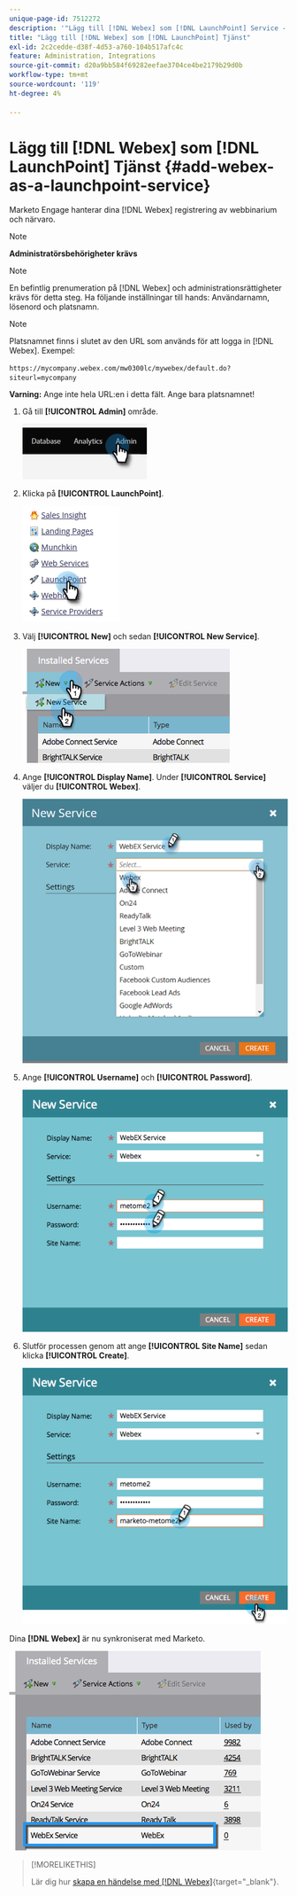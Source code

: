 ```yaml
---
unique-page-id: 7512272
description: '"Lägg till [!DNL Webex] som [!DNL LaunchPoint] Service - Marketo Docs - produktdokumentation'
title: "Lägg till [!DNL Webex] som [!DNL LaunchPoint] Tjänst"
exl-id: 2c2cedde-d38f-4d53-a760-104b517afc4c
feature: Administration, Integrations
source-git-commit: d20a9bb584f69282eefae3704ce4be2179b29d0b
workflow-type: tm+mt
source-wordcount: '119'
ht-degree: 4%

---
```


# Lägg till [!DNL Webex] som [!DNL LaunchPoint] Tjänst {#add-webex-as-a-launchpoint-service}

Marketo Engage hanterar dina [!DNL Webex] registrering av webbinarium och närvaro.

>[!NOTE]
>
>**Administratörsbehörigheter krävs**

>[!NOTE]
>
>En befintlig prenumeration på [!DNL Webex] och administrationsrättigheter krävs för detta steg. Ha följande inställningar till hands: Användarnamn, lösenord och platsnamn.

>[!NOTE]
>
>Platsnamnet finns i slutet av den URL som används för att logga in [!DNL Webex]. Exempel:
>
>`https://mycompany.webex.com/mw0300lc/mywebex/default.do?siteurl=mycompany`
>
>**Varning:** Ange inte hela URL:en i detta fält. Ange bara platsnamnet!

1. Gå till **[!UICONTROL Admin]** område.

   ![](assets/add-webex-as-a-launchpoint-service-1.png)

1. Klicka på **[!UICONTROL LaunchPoint]**.

   ![](assets/add-webex-as-a-launchpoint-service-2.png)

1. Välj **[!UICONTROL New]** och sedan **[!UICONTROL New Service]**.

   ![](assets/add-webex-as-a-launchpoint-service-3.png)

1. Ange **[!UICONTROL Display Name]**. Under **[!UICONTROL Service]** väljer du **[!UICONTROL Webex]**.

   ![](assets/add-webex-as-a-launchpoint-service-4.png)

1. Ange **[!UICONTROL Username]** och **[!UICONTROL Password]**.

   ![](assets/add-webex-as-a-launchpoint-service-5.png)

1. Slutför processen genom att ange **[!UICONTROL Site Name]** sedan klicka **[!UICONTROL Create]**.

   ![](assets/add-webex-as-a-launchpoint-service-6.png)

Dina **[!DNL Webex]** är nu synkroniserat med Marketo.

![](assets/add-webex-as-a-launchpoint-service-7.png)

>[!MORELIKETHIS]
>
>Lär dig hur [skapa en händelse med [!DNL Webex]](/help/marketo/product-docs/demand-generation/events/create-an-event/create-an-event-with-webex.md){target="_blank"}.
